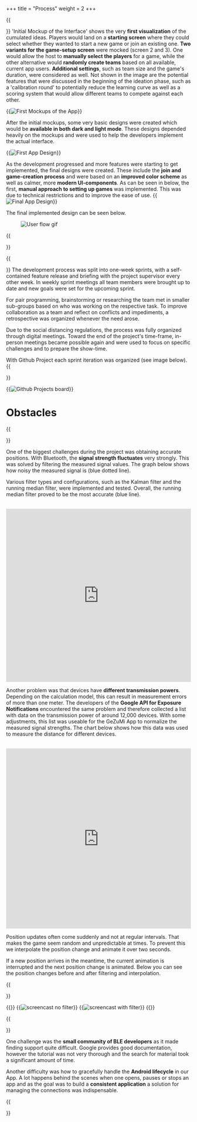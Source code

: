 +++
title = "Process"
weight = 2
+++

{{<section title="Design Evolution">}}
'Initial Mockup of the Interface' shows the very **first visualization** of the cumulated ideas. Players would land on a **starting screen** where they could select whether they wanted to start a new game or join an existing one. **Two variants for the game-setup screen** were mocked (screen 2 and 3). One would allow the host to **manually select the players** for a game, while the other alternative would **randomly create teams** based on all available, current app users. **Additional settings**, such as team size and the game's duration, were considered as well.
Not shown in the image are the potential features that were discussed in the beginning of the ideation phase, such as a 'calibration round' to potentially reduce the learning curve as well as a scoring system that would allow different teams to compete against each other.

{{<image src="mockups.png" alt="First Mockups of the App">}}

After the initial mockups, some very basic designs were created which would be **available in both dark and light mode**. These designs depended heavily on the mockups and were used to help the developers implement the actual interface.

<!-- TODO platz wird hier nicht gut genutzt -->

{{<image src="design1.png" alt="First App Design">}}

As the development progressed and more features were starting to get implemented, the final designs were created. These include the **join and game-creation process** and were based on an **improved color scheme** as well as calmer, more **modern UI-components**. As can be seen in below, the first, **manual approach to setting up games** was implemented. This was due to technical restrictions and to improve the ease of use.
{{<image src="finalDesign.png" alt="Final App Design">}}

The final implemented design can be seen below.

<figure>
    <img src="/ss21/master/m1-gezumi/whole-user-flow.gif" alt="User flow gif" style="max-height: 50vh">
</figure>


{{</section>}}

{{<section title="Workflow">}}
The development process was split into one-week sprints, with a self-contained feature release and briefing with the project supervisor every other week. In weekly sprint meetings all team members were brought up to date and new goals were set for the upcoming sprint.

For pair programming, brainstorming or researching the team met in smaller sub-groups based on who was working on the respective task. To improve collaboration as a team and reflect on conflicts and impediments, a retrospective was organized whenever the need arose.

Due to the social distancing regulations, the process was fully organized through digital meetings. Toward the end of the project's time-frame, in-person meetings became possible again and were used to focus on specific challenges and to prepare the show-time.

With Github Project each sprint iteration was organized (see image below).
{{</section>}}

{{<image src="board1.png" alt="Github Projects board" >}}

# Obstacles

{{<section title="Inaccurate Positions">}}

One of the biggest challenges during the project was obtaining accurate positions. With Bluetooth, the **signal strength fluctuates** very strongly. This was solved by filtering the measured signal values. The graph below shows how noisy the measured signal is (blue dotted line).

Various filter types and configurations, such as the Kalman filter and the running median filter, were implemented and tested. Overall, the running median filter proved to be the most accurate (blue line).

<!-- TODO grafik mit raw rssi values -->

<br>

<iframe title="Measured Distance Based on Signal Strength" aria-label="Interactive line chart" id="datawrapper-chart-EUDNg" src="https://datawrapper.dwcdn.net/EUDNg/1/" scrolling="no" frameborder="0" style="width: 0; min-width: 100% !important; border: none;" height="472"></iframe><script type="text/javascript">!function(){"use strict";window.addEventListener("message",(function(e){if(void 0!==e.data["datawrapper-height"]){var t=document.querySelectorAll("iframe");for(var a in e.data["datawrapper-height"])for(var r=0;r<t.length;r++){if(t[r].contentWindow===e.source)t[r].style.height=e.data["datawrapper-height"][a]+"px"}}}))}();
</script>
<br>

Another problem was that devices have **different transmission powers**. Depending on the calculation model, this can result in measurement errors of more than one meter. The developers of the **Google API for Exposure Notifications** encountered the same problem and therefore collected a list with data on the transmission power of around 12,000 devices. With some adjustments, this list was useable for the GeZuMi App to normalize the measured signal strengths. The chart below shows how this data was used to measure the distance for different devices.

<br>
<iframe title="Distances per device are different due to the varying transmission power" aria-label="Interactive line chart" id="datawrapper-chart-4WXjB" src="https://datawrapper.dwcdn.net/4WXjB/1/" scrolling="no" frameborder="0" style="width: 0; min-width: 100% !important; border: none;" height="491"></iframe><script type="text/javascript">!function(){"use strict";window.addEventListener("message",(function(e){if(void 0!==e.data["datawrapper-height"]){var t=document.querySelectorAll("iframe");for(var a in e.data["datawrapper-height"])for(var r=0;r<t.length;r++){if(t[r].contentWindow===e.source)t[r].style.height=e.data["datawrapper-height"][a]+"px"}}}))}();
</script>
<br>

Position updates often come suddenly and not at regular intervals. That makes the game seem random and unpredictable at times. To prevent this we interpolate the position change and animate it over two seconds.

If a new position arrives in the meantime, the current animation is interrupted and the next position change is animated. Below you can see the position changes before and after filtering and interpolation.

{{</section>}}

{{<gallery>}}
{{<image src="before.gif" alt="screencast no filter" caption="Before">}}
{{<image src="after.gif" alt="screencast with filter" caption="After">}}
{{</gallery>}}

{{<section title="BLE and Android Life Cycle">}}

One challenge was the **small community of BLE developers** as it made finding support quite difficult. Google provides good documentation, however the tutorial was not very thorough and the search for material took a significant amount of time.

Another difficulty was how to gracefully handle the **Android lifecycle** in our App. A lot happens behind the scenes when one opens, pauses or stops an app and as the goal was to build a **consistent application** a solution for managing the connections was indispensable.

<!-- #### Bluetooth Package Size -->

<!-- TODO Flo / Samuel input -->

{{</section>}}
